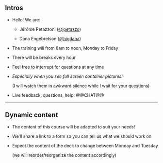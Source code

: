 ## Intros

- Hello! We are:

  - Jérôme Petazzoni ([@jpetazzo])

  - Dana Engebretson ([@bigdana])

- The training will from 8am to noon, Monday to Friday

- There will be breaks every hour

- Feel free to interrupt for questions at any time

- *Especially when you see full screen container pictures!*

  (I will watch them in awkward silence while I wait for your questions)

- Live feedback, questions, help: @@CHAT@@

<!-- -->

[@alexbuisine]: https://twitter.com/alexbuisine
[@bigdana]: https://twitter.com/bigdana
[EphemeraSearch]: https://ephemerasearch.com/
[@jpetazzo]: https://twitter.com/jpetazzo
[@s0ulshake]: https://twitter.com/s0ulshake
[Quantgene]: https://www.quantgene.com/

---

## Dynamic content

- The content of this course will be adapted to suit your needs!

- We'll share a link to a form so you can tell us what we should work on

- Expect the content of the deck to change between Monday and Tuesday

  (we will reorder/reorganize the content accordingly)
